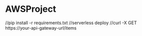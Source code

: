 # AWSProject
//pip install -r requirements.txt
//serverless deploy
//curl -X GET https://your-api-gateway-url/items
